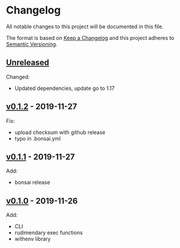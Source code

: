 # Changelog

All notable changes to this project will be documented in this file.

The format is based on [Keep a Changelog](http://keepachangelog.com/en/1.0.0/)
and this project adheres to [Semantic Versioning](http://semver.org/spec/v2.0.0.html).

## [Unreleased]

Changed:

- Updated dependencies, update go to 1.17

## [v0.1.2] - 2019-11-27

Fix:

- upload checksum with github release
- typo in .bonsai.yml

## [v0.1.1] - 2019-11-27

Add:

- bonsai release

## [v0.1.0] - 2019-11-26

Add:

- CLI
- rudimendary exec functions
- withenv library

[Unreleased]: https://github.com/julian7/withenv/compare/v0.1.2...HEAD
[v0.1.2]: https://github.com/julian7/withenv/compare/v0.1.1...v0.1.2
[v0.1.1]: https://github.com/julian7/withenv/compare/v0.1.0...v0.1.1
[v0.1.0]: https://github.com/julian7/withenv/releases/tag/v0.1.0

